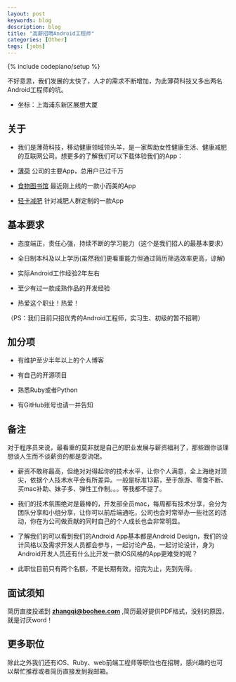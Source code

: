 ```yaml
---
layout: post
keywords: blog
description: blog
title: "高薪招聘Android工程师"
categories: [Other]
tags: [jobs]
---
```

{% include codepiano/setup %}

不好意思，我们发展的太快了，人才的需求不断增加，为此薄荷科技又多出两名Android工程师的坑。

* 坐标：上海浦东新区展想大厦

## 关于

* 我们是薄荷科技，移动健康领域领头羊，是一家帮助女性健康生活、健康减肥的互联网公司。想更多的了解我们可以下载体验我们的App：

* [薄荷](http://www.wandoujia.com/apps/com.boohee.one) 公司的主要App，总用户已过千万

* [食物图书馆](http://app.mi.com/detail/80550) 最近刚上线的一款小而美的App

* [轻卡减肥](https://itunes.apple.com/cn/app/qing-ka-jian-fei/id931801154?mt=8) 针对减肥人群定制的一款App

## 基本要求

* 态度端正，责任心强，持续不断的学习能力（这个是我们招人的最基本要求）

* 全日制本科及以上学历(虽然我们更看重能力但通过简历筛选效率更高，谅解)

* 实际Android工作经验2年左右

* 至少有过一款成熟作品的开发经验

* 热爱这个职业！热爱！

（PS：我们目前只招优秀的Android工程师，实习生、初级的暂不招聘）

## 加分项

* 有维护至少半年以上的个人博客

* 有自己的开源项目

* 熟悉Ruby或者Python

* 有GitHub账号也请一并告知

## 备注

对于程序员来说，最看重的莫非就是自己的职业发展与薪资福利了，那些跟你谈理想谈人生而不谈薪资的都是耍流氓。

* 薪资不敢称最高，但绝对对得起你的技术水平，让你个人满意，全上海绝对顶尖，依据个人技术水平会有所差异。一般是标准13薪，至于旅游、零食不断、买mac补助、妹子多、弹性工作制。。。等我都不提了。

* 我们的技术氛围绝对是最棒的，开发部全员mac，每周都有技术分享，会分为团队分享和小组分享，让你可以前后端通吃，公司也会时常举办一些社区的活动，你在为公司做贡献的同时自己的个人成长也会非常明显。

* 了解我们的可以看到我们的Android App基本都是Android Design，我们的设计风格以及需求开发人员都会参与，一起讨论产品，一起讨论设计，身为Android开发人员还有什么比开发一款iOS风格的App更难受的呢？

* 此职位目前只有两个名额，不是长期有效，招完为止，先到先得。

## 面试须知

简历直接投递到 **zhangqi@boohee.com** ,简历最好提供PDF格式，没别的原因， 就是讨厌word！

## 更多职位

除此之外我们还有iOS、Ruby、web前端工程师等职位也在招聘，感兴趣的也可以帮忙推荐或者简历直接发到我邮箱。

